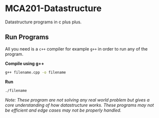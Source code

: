 # MCA201-Datastructure
Datastructure programs in c plus plus.

## Run Programs
All you need is a `c++` compiler for example `g++` in order to run any of the program.

**Compile using g++**
```bash
g++ filename.cpp -o filename
```

**Run**
```bash
./filename
```

*Note: These program are not solving any real world problem but gives a core understanding of how datastructure works. These programs may not be efficient and edge cases may not be properly handled.*
